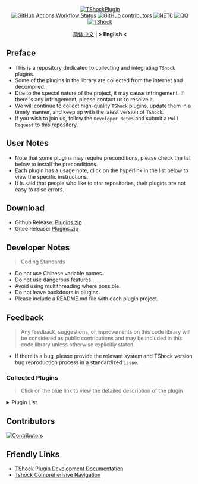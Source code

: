 <div align = "center">
  
[![TShockPlugin](https://socialify.git.ci/UnrealMultiple/TShockPlugin/image?description=1&descriptionEditable=A%20TShock%20Chinese%20Plugin%20Collection%20Repository&forks=1&issues=1&language=1&logo=https%3A%2F%2Fgithub.com%2FUnrealMultiple%2FTShockPlugin%2Fblob%2Fmaster%2Ficon.png%3Fraw%3Dtrue&name=1&pattern=Circuit%20Board&pulls=1&stargazers=1&theme=Auto)](https://github.com/UnrealMultiple/TShockPlugin)  
[![GitHub Actions Workflow Status](https://img.shields.io/github/actions/workflow/status/UnrealMultiple/TShockPlugin/.github%2Fworkflows%2Fbuild.yml)](https://github.com/UnrealMultiple/TShockPlugin/actions)
[![GitHub contributors](https://img.shields.io/github/contributors/UnrealMultiple/TShockPlugin?style=flat)](https://github.com/UnrealMultiple/TShockPlugin/graphs/contributors)
[![NET6](https://img.shields.io/badge/Core-%20.NET_6-blue)](https://dotnet.microsoft.com/zh-cn/)
[![QQ](https://img.shields.io/badge/QQ-EB1923?logo=tencent-qq&logoColor=white)](https://qm.qq.com/cgi-bin/qm/qr?k=54tOesIU5g13yVBNFIuMBQ6AzjgE6f0m&jump_from=webapi&authKey=6jzafzJEqQGzq7b2mAHBw+Ws5uOdl83iIu7CvFmrfm/Xxbo2kNHKSNXJvDGYxhSW)
[![TShock](https://img.shields.io/badge/TShock5.2.0-2B579A.svg?&logo=TShock&logoColor=white)](https://github.com/Pryaxis/TShock)

[简体中文](README.md) | **&gt; English &lt;**

</div>

## Preface
- This is a repository dedicated to collecting and integrating `TShock` plugins.
- Some of the plugins in the library are collected from the internet and decompiled.
- Due to the special nature of the project, it may cause infringement. If there is any infringement, please contact us to resolve it.
- We will continue to collect high-quality `TShock` plugins, update them in a timely manner, and keep up with the latest version of `TShock`.
- If you wish to join us, follow the `Developer Notes` and submit a `Pull Request` to this repository.


## User Notes

- Note that some plugins may require preconditions, please check the list below to install the preconditions.
- Each plugin has a usage note, click on the hyperlink in the list below to view the specific instructions.
- It is said that people who like to star repositories, their plugins are not easy to raise errors.

## Download

- Github Release: [Plugins.zip](https://github.com/UnrealMultiple/TShockPlugin/releases/download/V1.0.0.0/Plugins.zip)
- Gitee Release: [Plugins.zip](https://gitee.com/kksjsj/TShockPlugin/releases/download/V1.0.0.0/Plugins.zip)

## Developer Notes

> Coding Standards

- Do not use Chinese variable names.
- Do not use dangerous features.
- Avoid using multithreading where possible.
- Do not leave backdoors in plugins.
- Please include a README.md file with each plugin project.

## Feedback

> Any feedback, suggestions, or improvements on this code library will be considered as public contributions and may be included in this code library unless otherwise explicitly stated.

- If there is a bug, please provide the relevant system and TShock version bug reproduction process in a standardized `issue`.

### Collected Plugins

> Click on the blue link to view the detailed description of the plugin

<Details>
<Summary>Plugin List</Summary>

| Plugin Name                                                          |                                 Plugin Description                                 |                                                                   Precondition                                                                   |
|----------------------------------------------------------------------|:----------------------------------------------------------------------------------:|:------------------------------------------------------------------------------------------------------------------------------------------------:|
| [ChattyBridge](src/ChattyBridge/README.md)                           |                            Used for cross-server chat.                             |                                                                        No                                                                        |
| [EconomicsAPI](src/EconomicsAPI/README.md)                           |                            Economic plugin prerequisite                            |                                                                        No                                                                        |
| [Economics.RPG](src/Economics.RPG/README.md)                         |                                        RPG                                         |                                                      [EconomicsAPI](src/EconomicsAPI/README.md)                                                      |
| [Economics.WeaponPlus](src/Economics.WeaponPlus/README.md)           |                                  Enhance weapons                                   |                                                      [EconomicsAPI](src/EconomicsAPI/README.md)                                                      |
| [Economics.Deal](src/Economics.RPG/README.md)                        |                                   Trading plugin                                   |                                                      [EconomicsAPI](src/EconomicsAPI/README.md)                                                      |
| [Economics.Shop](src/Economics.Shop/README.md)                       |                                    Store plugin                                    | [EconomicsAPI](src/EconomicsAPI/README.md)<br>[Economics.RPG](src/https://github.com/UnrealMultiple/TShockPlugin/blob/master/Economics.RPG/README.md) |
| [Economics.Skill](src/Economics.Skill/README.md)                     |                                    Skill plugin                                    | [EconomicsAPI](src/EconomicsAPI/README.md)<br>[Economics.RPG](src/https://github.com/UnrealMultiple/TShockPlugin/blob/master/Economics.RPG/README.md) |
| [Economics.Regain](src/Economics.Regain/README.md)                   |                                   Item recycling                                   |                                                      [EconomicsAPI](src/EconomicsAPI/README.md)                                                      |
| [Economics.Projectile](src/Economics.Projectile/README.md)           |                                 Custom projectile                                  |                                [EconomicsAPI](src/EconomicsAPI/README.md)<br>[Economics.RPG](src/Economics.RPG/README.md)                                |
| [Economics.NPC](src/Economics.NPC/README.md)                         |                                Custom monster loot                                 |                                                      [EconomicsAPI](src/EconomicsAPI/README.md)                                                      |
| [Economics.Task](src/Economics.Task/README.md)                       |                                    Task plugin                                     | [EconomicsAPI](src/EconomicsAPI/README.md)<br>[Economics.RPG](src/https://github.com/UnrealMultiple/TShockPlugin/blob/master/Economics.RPG/README.md) |
| [CreateSpawn](src/CreateSpawn/README.md)                             |                          Spawn point building generation                           |                                                                        No                                                                        |
| [AutoBroadcast](src/AutoBroadcast/README.md)                         |                                Automatic broadcast                                 |                                                                        No                                                                        |
| [AutoTeam](src/AutoTeam/README_EN.md)                                |                                      AutoTeam                                      |                                                                        No                                                                        |
| [BridgeBuilder](src/BridgeBuilder/README.md)                         |                                Quick bridge laying                                 |                                                                        No                                                                        |
| [OnlineGiftPackage](src/OnlineGiftPackage/README.md)                 |                                  Online gift pack                                  |                                                                        No                                                                        |
| [LifemaxExtra](src/LifemaxExtra/README.md)                           |                         Eat more Life Fruits/Life Crystal                          |                                                                        No                                                                        |
| [DisableMonsLoot](src/DisableMonsLoot/README.md)                     |                           Prohibit monster drop rewards                            |                                                                        No                                                                        |
| [PermaBuff](src/PermaBuff/README.md)                                 |                                   Permanent Buff                                   |                                                                        No                                                                        |
| [ShortCommand](src/ShortCommand/README.md)                           |                                   Short Command                                    |                                                                        No                                                                        |
| [ProgressBag](src/ProgressBag/README.md)                             |                                 Progress gift pack                                 |                                                                        No                                                                        |
| [CriticalHit](src/CriticalHit/README.md)                             |                                     Hit prompt                                     |                                                                        No                                                                        |
| [Back](src/Back/README_EN.md)                                        |                            Return to the point of death                            |                                                                        No                                                                        |
| [BanNpc](src/BanNpc/README.md)                                       |                             Prevent monster generation                             |                                                                        No                                                                        |
| [MapTeleport](src/MapTp/READM_EN.md)                                 |                         Double-click the map to teleport.                          |                                                                        No                                                                        |
| [RandReSpawn](src/RandRespawn/README.md)                             |                                 Random spawn point                                 |                                                                        No                                                                        |
| [CGive](src/CGive/README.md)                                         |                                  Offline commands                                  |                                                                        No                                                                        |
| [RainbowChat](src/RainbowChat/README.md)                             |                                 Random chat color                                  |                                                                        No                                                                        |
| [NormalDropsBags](src/NormalDropsBags/README.md)                     |                      Drop Treasure Bags at normal difficulty.                      |                                                                        No                                                                        |
| [DisableSurfaceProjectiles](src/DisableSurfaceProjectiles/README.md) |                            Prohibit surface projectiles                            |                                                                        No                                                                        |
| [RecipesBrowser](src/RecipesBrowser/README.md)                       |                                   Crafting Table                                   |                                                                        No                                                                        |
| [DisableGodMod](src/DisableGodMod/README.md)                         |                        Prevent player from being invincible                        |                                                                        No                                                                        |
| [TownNPCHomes](src/TownNPCHomes/README.md)                           |                                   NPC quick home                                   |                                                                        No                                                                        |
| [RegionView](src/RegionView/README.md)                               |                              Display area boundaries                               |                                                                        No                                                                        |
| [Noagent](src/Noagent/README.md)                                     |                          Prohibit proxy IP from entering                           |                                                                        No                                                                        |
| [SwitchCommands](src/SwitchCommands/README.md)                       |                             Execute commands in region                             |                                                                        No                                                                        |
| [GolfRewards](src/GolfRewards/README.md)                             |                                    Golf Rewards                                    |                                                                        No                                                                        |
| [DataSync](src/DataSync/README.md)                                   |                              Progress synchronization                              |                                                                        No                                                                        |
| [ProgressRestrict](src/ProgressRestrict/README.md)                   |                              Super progress detection                              |                                                          [DataSync](src/DataSync/README.md)                                                          |
| [PacketsStop](src/PacketsStop/README.md)                             |                                Packet interception                                 |                                                                        No                                                                        |
| [DeathDrop](src/DeathDrop/README.md)                                 |                      Random and custom loot for monster death                      |                                                                        No                                                                        |
| [DTEntryBlock](src/DTEntryBlock/README.md)                           |                       Prevent entry into dungeons or temples                       |                                                                        No                                                                        |
| [PerPlayerLoot](src/PerPlayerLoot/README.md)                         |                           Separate chest for player loot                           |                                                                        No                                                                        |
| [PvPer](src/PvPer/README.md)                                         |                                    Duel system                                     |                                                                        No                                                                        |
| [DumpTerrariaID](src/DumpTerrariaID/README.md)                       |                                 Query Terraria ID                                  |                                                                        No                                                                        |
| [DamageStatistic](src/DamageStatistic/README.md)                     |                                 Damage statistics                                  |                                                                        No                                                                        |
| [AdditionalPylons](src/AdditionalPylons/README.md)                   |                             Place more crystal towers                              |                                                                        No                                                                        |
| [History](src/History/README.md)                                     |                                History grid record                                 |                                                                        No                                                                        |
| [Invincibility](src/Invincibility/README.md)                         |                             Time-limited invincibility                             |                                                                        No                                                                        |
| [Ezperm](src/Ezperm/README.md)                                       |                              Batch change permissions                              |                                                                        No                                                                        |
| [AutoClear](src/Autoclear/README.md)                                 |                           Intelligent automatic cleaning                           |                                                                        No                                                                        |
| [EssentialsPlus](src/EssentialsPlus/README.md)                       |                              More management commands                              |                                                                        No                                                                        |
| [ShowArmors](src/ShowArmors/README.md)                               |                               Display equipment bar                                |                                                                        No                                                                        |
| [VeinMiner](src/VeinMiner/README_EN.md)                              |                                    Chain mining                                    |                                                                        No                                                                        |
| [PersonalPermission](src/PersonalPermission/README.md)               |                      Set permissions individually for players                      |                                                                        No                                                                        |
| [ItemPreserver](src/ItemPreserver/README.md)                         |                           Specified items do not consume                           |                                                                        No                                                                        |
| [SimultaneousUseFix](src/SimultaneousUseFix/README.md)               |         Solve problems like stuck double hammer and star spin machine gun          |                                      [Chireiden.TShock.Omni](src/https://github.com/sgkoishi/yaaiomni/releases)                                      |
| [Challenger](src/Challenger/README.md)                               |                                  Challenger mode                                   |                                                                        No                                                                        |
| [MiniGamesAPI](src/MiniGamesAPI/README.md)                           |                              Bean paste mini game API                              |                                                                        No                                                                        |
| [BuildMaster](src/BuildMaster/README.md)                             |                       Red Bean Mini Game·Master Builder Mode                       |                                                      [MiniGamesAPI](src/MiniGamesAPI/README.md)                                                      |
| [journeyUnlock](src/journeyUnlock/README.md)                         |                                Unlock Journey Items                                |                                                                        No                                                                        |
| [ListPlugins](src/ListPlugins/README.md)                             |                               List Installed Plugins                               |                                                                        No                                                                        |
| [BagPing](src/BagPing/README_EN.md)                                  |                              Mark Treasure Bag on Map                              |                                                                        No                                                                        |
| [ServerTools](src/ServerTools/README.md)                             |                              Server Management Tools                               |                                                                        No                                                                        |
| [Platform](src/Platform/README.md)                                   |                              Determine Player Device                               |                                                                        No                                                                        |
| [CaiLib](src/CaiLib/README.md)                                       |                               Cai’s Preload Library                                |                                                                        No                                                                        |
| [GenerateMap](src/GenerateMap/README.md)                             |                                 Generate Map Image                                 |                                                            [CaiLib](src/CaiLib/README.md)                                                            |
| [RestInventory](src/RestInventory/README.md)                         |                       Provide REST Query Backpack Interface                        |                                                                        No                                                                        |
| [WikiLangPackLoader](src/WikiLangPackLoader/README.md)               |                     Load Chinese Wiki Language Pack for Server                     |                                                                        No                                                                        |
| [HelpPlus](src/HelpPlus/README_EN.md)                                |                            Fix and Enhance Help Command                            |                                                                        No                                                                        |
| [CaiBot](src/CaiBot/README.md)                                       |                             CaiBot(QQ) Adapter Plugin                              |                                                              Built-in Precondition                                                               |
| [HouseRegion](src/HouseRegion/README.md)                             |                                Land Claiming Plugin                                |                                                                        No                                                                        |
| [SignInSign](src/SignInSign/README.md)                               |                               Signboard Login Plugin                               |                                                                        No                                                                        |
| [WeaponPlusCostCoin](src/WeaponPlusCostCoin/README.md)               |                          Weapon Enhancement Coin Version                           |                                                                        No                                                                        |
| [Respawn](src/Respawn/README.md)                                     |                            Respawn at the Deadth Place                             |                                                                        No                                                                        |
| [EndureBoost](src/EndureBoost/README.md)                             |                  Long Duration Buff After Certain Amount of Items                  |                                                                        No                                                                        |
| [AnnouncementBoxPlus](src/AnnouncementBoxPlus/README.md)             |                        Enhance Broadcast Box Functionality                         |                                                                        No                                                                        |
| [ConsoleSql](src/ConsoleSql/README.md)                               |                 Allow You to Execute SQL Statements in the Console                 |                                                                        No                                                                        |
| [ProgressControl](src/ProgressControls/README.md)                    |                         Planbook (Automate Server Control)                         |                                                                        No                                                                        |
| [RealTime](src/RealTime/README.md)                                   |                       Synchronize Server Time with Real Time                       |                                                                        No                                                                        |
| [GoodNight](src/GoodNight/README.md)                                 |                                       Curfew                                       |                                                                        No                                                                        |
| [Musicplayer](src/musicplayer/README.md)                             |                                Simple Music Player                                 |                                                                        No                                                                        |
| [TimerKeeper](src/TimerKeeper/README.md)                             |                                  Save Timer State                                  |                                                                        No                                                                        |
| [Chameleon](src/Chameleon/README.md)                                 |                          Login Before Entering the Server                          |                                                                        No                                                                        |
| [AutoPluginManager](src/AutoPluginManager/README.md)                 |                         One-Click Automatic Plugin Update                          |                                                                        No                                                                        |
| [SpclPerm](src/SpclPerm/README.md)                                   |                              Server Owner Privileges                               |                                                                        No                                                                        |
| [MonsterRegen](src/MonsterRegen/README.md)                           |                           Monster Progress Regeneration                            |                                                                        No                                                                        |
| [HardPlayerDrop](src/HardPlayerDrop/README.md)                       |                         Hardcore Death Drops Life Crystals                         |                                                                        No                                                                        |
| [ReFishTask](src/ReFishTask/README.md)                               |                       Automatically Refresh Fisherman Tasks                        |                                                                        No                                                                        |
| [Sandstorm](src/Sandstorm/README.md)                                 |                                  Toggle Sandstorm                                  |                                                                        No                                                                        |
| [RandomBroadcast](src/RandomBroadcast/README.md)                     |                                  Random Broadcast                                  |                                                                        No                                                                        |
| [BedSet](src/BedSet/README.md)                                       |                            Set and Record Respawn Point                            |                                                                        No                                                                        |
| [ConvertWorld](src/ConvertWorld/README.md)                           |                       Defeat Monsters to Convert World Items                       |                                                                        No                                                                        |
| [AutoStoreItems](src/AutoStoreItems/README.md)                       |                                   Auto Save Item                                   |                                                                        No                                                                        |
| [ZHIPlayerManager](src/ZHIPlayerManager/README.md)                   |                          zZhi's Player Management Plugin                           |                                                                        No                                                                        |
| [SpawnInfra](src/SpawnInfra/README.md)                               |                           Generate Basic Infrastructure                            |                                                                        No                                                                        |
| [CNPCShop](src/CNPCShop/README.md)                                   |                                  Custom NPC Shop                                   |                                                                        No                                                                        |
| [SessionSentinel](src/SessionSentinel/README.md)                     |              Handle Players Not Sending Data Packets for a Long Time               |                                                                        No                                                                        |
| [TeleportRequest](src/TeleportRequest/README_EN.md)                  |                                  Teleport Request                                  |                                                                        No                                                                        |
| [CaiRewardChest](src/CaiRewardChest/README.md)                       | Convert Naturally Generated Chests into Reward Chests that Everyone Can Claim Once |                                                                        No                                                                        |
| [ProxyProtocolSocket](src/ProxyProtocolSocket/README.md)             |                         Accept proxy protocol connections                          |                                                                        No                                                                        |
| [UnseenInventory](src/UnseenInventory/README.md)                     |       Allows the server to generate items that are normally 'unobtainable'.        |                                                                        No                                                                        |
| [ChestRestore](src/ChestRestore/README.md)                           |                              Infinite chest items                                  |                                                                        No                                                                        |

</Details>

## Contributors

[![Contributors](https://stats.deeptrain.net/contributor/UnrealMultiple/TShockPlugin)](https://github.com/UnrealMultiple/TShockPlugin/graphs/contributors)

## Friendly Links

- [TShock Plugin Development Documentation](https://github.com/ACaiCat/TShockPluginDocument)
- [Tshock Comprehensive Navigation](https://github.com/UnrealMultiple/Tshock-nav)
